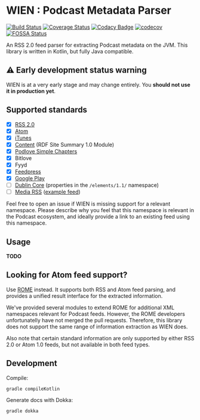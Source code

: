 # WIEN : Podcast Metadata Parser

[![Build Status](https://travis-ci.org/mpgirro/wien.svg?branch=master)](https://travis-ci.org/mpgirro/wien)
[![Coverage Status](https://coveralls.io/repos/github/mpgirro/wien/badge.svg?branch=master)](https://coveralls.io/github/mpgirro/wien?branch=master)
[![Codacy Badge](https://api.codacy.com/project/badge/Grade/66d3c5df2fbf4c9aaabe66e52a847cdd)](https://www.codacy.com/app/mpgirro/wien?utm_source=github.com&amp;utm_medium=referral&amp;utm_content=mpgirro/wien&amp;utm_campaign=Badge_Grade)
[![codecov](https://codecov.io/gh/mpgirro/wien/branch/master/graph/badge.svg)](https://codecov.io/gh/mpgirro/wien)
[![FOSSA Status](https://app.fossa.com/api/projects/git%2Bgithub.com%2Fmpgirro%2Fwien.svg?type=shield)](https://app.fossa.com/projects/git%2Bgithub.com%2Fmpgirro%2Fwien?ref=badge_shield)

An RSS 2.0 feed parser for extracting Podcast metadata on the JVM. This library is written in Kotlin, but fully Java compatible.

## ⚠️ Early development status warning

WIEN is at a very early stage and may change entirely. You __should not use it in production yet__.

## Supported standards

- [x] [RSS 2.0](http://www.rssboard.org/rss-2-0)
- [x] [Atom](https://tools.ietf.org/html/rfc4287)
- [x] [iTunes](https://help.apple.com/itc/podcasts_connect/#/itcb54353390)
- [x] [Content](http://web.resource.org/rss/1.0/modules/content/) (RDF Site Summary 1.0 Module)
- [x] [Podlove Simple Chapters](https://podlove.org/simple-chapters/)
- [x] Bitlove
- [x] Fyyd
- [x] [Feedpress](https://feed.press/xmlns)
- [x] [Google Play](https://developers.google.com/search/reference/podcast/rss-feed)
- [ ] [Dublin Core](http://purl.org/dc/elements/1.1/) (properties in the `/elements/1.1/` namespace)
- [ ] [Media RSS](http://www.rssboard.org/media-rss) ([example feed](https://gist.github.com/misener/7dd9b587b468aea1ae5a))

Feel free to open an issue if WIEN is missing support for a relevant namespace. Please describe why you feel that this namespace is relevant in the Podcast ecosystem, and ideally provide a link to an existing feed using this namespace.

## Usage

__TODO__

## Looking for Atom feed support?

Use [ROME](https://github.com/rometools/rome) instead. It supports both RSS and Atom feed parsing, and provides a unified result interface for the extracted information.

We've provided several modules to extend ROME for additional XML namespaces relevant for Podcast feeds. However, the ROME developers unfortunatelly have not merged the pull requests. Therefore, this library does not support the same range of information extraction as WIEN does.

Also note that certain standard information are only supported by either RSS 2.0 or Atom 1.0 feeds, but not available in both feed types.

## Development

Compile:

    gradle compileKotlin

Generate docs with Dokka:

    gradle dokka
